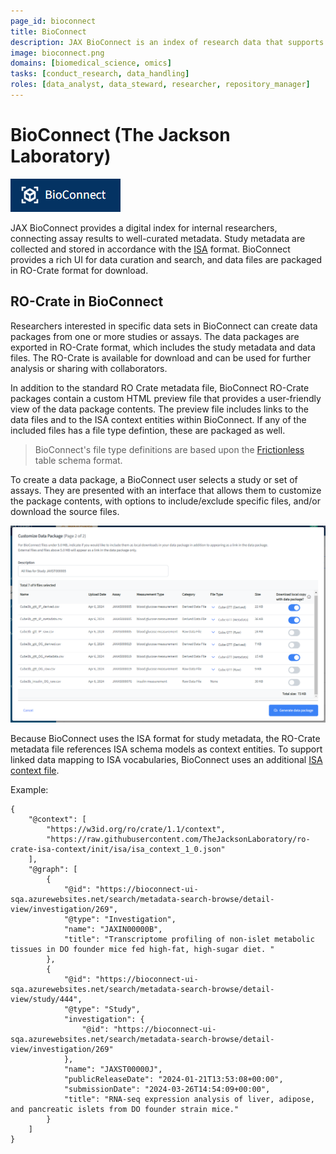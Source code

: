 ```yaml
---
page_id: bioconnect
title: BioConnect
description: JAX BioConnect is an index of research data that supports data sharing, high-quality curation, and consistent data description.
image: bioconnect.png
domains: [biomedical_science, omics]
tasks: [conduct_research, data_handling]
roles: [data_analyst, data_steward, researcher, repository_manager]
---
```

<!--
   Copyright 2019-2022 RO-Crate contributors
   <https://github.com/ResearchObject/ro-crate/graphs/contributors>

   Licensed under the Apache License, Version 2.0 (the "License");
   you may not use this file except in compliance with the License.
   You may obtain a copy of the License at

       http://www.apache.org/licenses/LICENSE-2.0

   Unless required by applicable law or agreed to in writing, software
   distributed under the License is distributed on an "AS IS" BASIS,
   WITHOUT WARRANTIES OR CONDITIONS OF ANY KIND, either express or implied.
   See the License for the specific language governing permissions and
   limitations under the License.
-->

# BioConnect (The Jackson Laboratory)
[![BioConnect logo](../../assets/img/bioconnect.png)](https://docs.bioconnect.jax.org/)

JAX BioConnect provides a digital index for internal researchers, connecting assay results to well-curated metadata. Study metadata are collected and stored in accordance with the [ISA](https://isa-specs.readthedocs.io/en/latest/isamodel.html) format. BioConnect provides a rich UI for data curation and search, and data files are packaged in RO-Crate format for download.


## RO-Crate in BioConnect

Researchers interested in specific data sets in BioConnect can create data packages from one or more studies or assays. The data packages are exported in RO-Crate format, which includes the study metadata and data files. The RO-Crate is available for download and can be used for further analysis or sharing with collaborators.


In addition to the standard RO Crate metadata file, BioConnect RO-Crate packages contain a custom HTML preview file that provides a user-friendly view of the data package contents. The preview file includes links to the data files and to the ISA context entities within BioConnect. If any of the included files has a file type defintion, these are packaged as well. 

> BioConnect's file type definitions are based upon the [Frictionless](https://specs.frictionlessdata.io//table-schema/) table schema format.

To create a data package, a BioConnect user selects a study or set of assays. They are presented with an interface that allows them to customize the package contents, with options to include/exclude specific files, and/or download the source files.

![BioConnect screenshot](../../assets/img/bioconnect-screenshot.png)

Because BioConnect uses the ISA format for study metadata, the RO-Crate metadata file references ISA schema models as context entities. To support linked data mapping to ISA vocabularies, BioConnect uses an additional [ISA context file](https://github.com/TheJacksonLaboratory/ro-crate-isa-context).


Example:

```
{
    "@context": [
        "https://w3id.org/ro/crate/1.1/context",
        "https://raw.githubusercontent.com/TheJacksonLaboratory/ro-crate-isa-context/init/isa/isa_context_1_0.json"
    ],
    "@graph": [
        {
            "@id": "https://bioconnect-ui-sqa.azurewebsites.net/search/metadata-search-browse/detail-view/investigation/269",
            "@type": "Investigation",
            "name": "JAXIN00000B",
            "title": "Transcriptome profiling of non-islet metabolic tissues in DO founder mice fed high-fat, high-sugar diet. "
        },
        {
            "@id": "https://bioconnect-ui-sqa.azurewebsites.net/search/metadata-search-browse/detail-view/study/444",
            "@type": "Study",
            "investigation": {
                "@id": "https://bioconnect-ui-sqa.azurewebsites.net/search/metadata-search-browse/detail-view/investigation/269"
            },
            "name": "JAXST00000J",
            "publicReleaseDate": "2024-01-21T13:53:08+00:00",
            "submissionDate": "2024-03-26T14:54:09+00:00",
            "title": "RNA-seq expression analysis of liver, adipose, and pancreatic islets from DO founder strain mice."
        }
    ]
}
```
